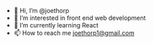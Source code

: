 - 👋 Hi, I’m @joethorp
- 👀 I’m interested in front end web development 
- 🌱 I’m currently learning React
- 📫 How to reach me joethorp1@gmail.com

<!---
joethorp/joethorp is a ✨ special ✨ repository because its `README.md` (this file) appears on your GitHub profile.
You can click the Preview link to take a look at your changes.
--->
